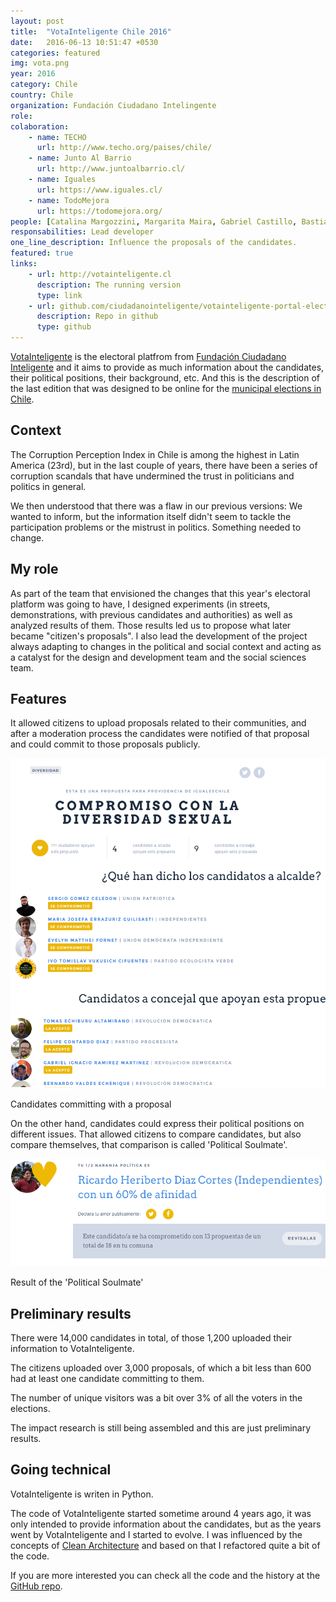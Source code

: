 ```yaml
---
layout: post
title:  "VotaInteligente Chile 2016"
date:   2016-06-13 10:51:47 +0530
categories: featured
img: vota.png
year: 2016
category: Chile
country: Chile
organization: Fundación Ciudadano Intelingente
role: 
colaboration:
    - name: TECHO
      url: http://www.techo.org/paises/chile/
    - name: Junto Al Barrio
      url: http://www.juntoalbarrio.cl/
    - name: Iguales
      url: https://www.iguales.cl/
    - name: TodoMejora
      url: https://todomejora.org/
people: [Catalina Margozzini, Margarita Maira, Gabriel Castillo, Bastián Torres]
responsabilities: Lead developer
one_line_description: Influence the proposals of the candidates.
featured: true
links: 
    - url: http://votainteligente.cl
      description: The running version
      type: link
    - url: github.com/ciudadanointeligente/votainteligente-portal-electoral]
      description: Repo in github
      type: github
---
```


[VotaInteligente](http://votainteligente.cl) is the electoral platfrom from [Fundación Ciudadano Inteligente](http://ciudadanointeligente.org) and it aims to provide as much information about the candidates, their political positions, their background, etc. And this is the description of the last edition that was designed to be online for the [municipal elections in Chile](https://en.wikipedia.org/wiki/Elections_in_Chile#Municipal_elections).

Context
------
The Corruption Perception Index in Chile is among the highest in Latin America (23rd), but in the last couple of years, there have been a series of corruption scandals that have undermined the trust in politicians and politics in general.

We then understood that there was a flaw in our previous versions: We wanted to inform, but the information itself didn't seem to tackle the participation problems or the mistrust in politics. Something needed to change.

My role
-------
As part of the team that envisioned the changes that this year's electoral platform was going to have, I designed experiments (in streets, demonstrations, with previous candidates and authorities) as well as analyzed results of them. Those results led us to propose what later became "citizen's proposals". I also lead the development of the project always adapting to changes in the political and social context and acting as a catalyst for the design and development team and the social sciences team.

Features
--------
It allowed citizens to upload proposals related to their communities, and after a moderation process the candidates were notified of that proposal and could commit to those proposals publicly.

<div class="thumbnail with-caption"> 
  <img src='/images/vota2.png'>
  <p>Candidates committing with a proposal</p>
</div>

On the other hand, candidates could express their political positions on different issues. That allowed citizens to compare candidates, but also compare themselves, that comparison is called 'Political Soulmate'.

<div class="thumbnail with-caption"> 
  <img src='/images/vota5.png'>
  <p>Result of the 'Political Soulmate'</p>
</div>

Preliminary results
-------
There were 14,000 candidates in total, of those 1,200 uploaded their information to VotaInteligente.


The citizens uploaded over 3,000 proposals, of which a bit less than 600 had at least one candidate committing to them.

The number of unique visitors was a bit over 3% of all the voters in the elections.

The impact research is still being assembled and this are just preliminary results.

Going technical
-------
VotaInteligente is writen in Python.

The code of VotaInteligente started sometime around 4 years ago, it was only intended to provide information about the candidates, but as the years went by VotaInteligente and I started to evolve. I was influenced by the concepts of [Clean Architecture](https://8thlight.com/blog/uncle-bob/2012/08/13/the-clean-architecture.html) and based on that I refactored quite a bit of the code. 

If you are more interested you can check all the code and the history at the [GitHub repo](https://github.com/ciudadanointeligente/votainteligente-portal-electoral/).